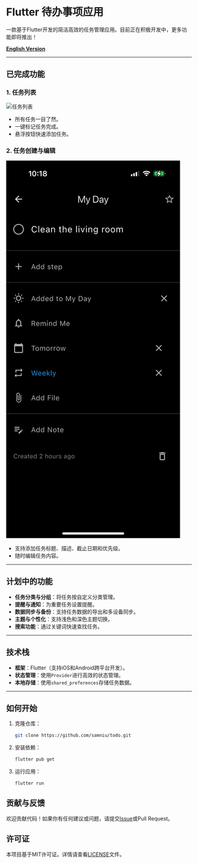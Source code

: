 # Flutter 待办事项应用

一款基于Flutter开发的简洁高效的任务管理应用。目前正在积极开发中，更多功能即将推出！

**[English Version](README.md)**

---

## 已完成功能

### 1. **任务列表** 
![任务列表](screenshots/task_list.png) 
- 所有任务一目了然。  
- 一键标记任务完成。  
- 悬浮按钮快速添加任务。  

### 2. **任务创建与编辑** 
![任务编辑](screenshots/edit_task.png)  
- 支持添加任务标题、描述、截止日期和优先级。  
- 随时编辑任务内容。  

---

## 计划中的功能

- **任务分类与分组**：将任务按自定义分类管理。  
- **提醒与通知**：为重要任务设置提醒。  
- **数据同步与备份**：支持任务数据的导出和多设备同步。  
- **主题与个性化**：支持浅色和深色主题切换。  
- **搜索功能**：通过关键词快速查找任务。  

---

## 技术栈

- **框架**：Flutter（支持iOS和Android跨平台开发）。  
- **状态管理**：使用`Provider`进行高效的状态管理。  
- **本地存储**：使用`shared_preferences`存储任务数据。  

---

## 如何开始

1. 克隆仓库：  
   ```bash
   git clone https://github.com/samniu/todo.git

2. 安装依赖：
    ```bash
    flutter pub get

3. 运行应用：
    ```bash
    flutter run

## 贡献与反馈
欢迎贡献代码！如果你有任何建议或问题，请提交[Issue](https://github.com/samniu/todo/issues)或Pull Request。

## 许可证
本项目基于MIT许可证。详情请查看[LICENSE](LICENSE)文件。